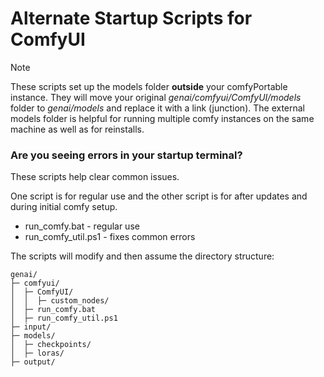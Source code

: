 # Alternate Startup Scripts for ComfyUI
> [!NOTE]
> These scripts set up the models folder **outside** your comfyPortable instance. 
> They will move your original *genai/comfyui/ComfyUI/models* folder to *genai/models* and replace it with a link (junction).
> The external models folder is helpful for running multiple comfy instances on the same machine as well as for reinstalls. 

### Are you seeing errors in your startup terminal? 
These scripts help clear common issues. 

One script is for regular use and the other script is for after updates and during initial comfy setup.
- run_comfy.bat - regular use
- run_comfy_util.ps1 - fixes common errors

The scripts will modify and then assume the directory structure:
```
genai/
├─ comfyui/
│  ├─ ComfyUI/
│  │  ├─ custom_nodes/
│  ├─ run_comfy.bat
│  ├─ run_comfy_util.ps1
├─ input/
├─ models/
│  ├─ checkpoints/
│  ├─ loras/
├─ output/
```
